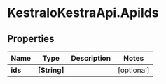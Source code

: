 # KestraIoKestraApi.ApiIds

## Properties

Name | Type | Description | Notes
------------ | ------------- | ------------- | -------------
**ids** | **[String]** |  | [optional] 


